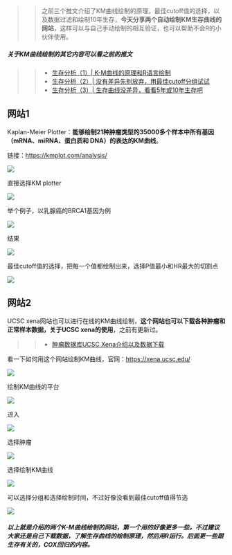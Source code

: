 >> 之前三个推文介绍了KM曲线绘制的原理，最佳cutoff值的选择，以及数据过滤和绘制10年生存，**今天分享两个自动绘制KM生存曲线的网站**，这样可以与自己手动绘制的相互验证，也可以帮助不会R的小伙伴使用。

##### 关于KM曲线绘制的其它内容可以看之前的推文

>> - [生存分析（1）| K-M曲线的原理和R语言绘制](https://mp.weixin.qq.com/s?__biz=Mzg2NjYzNjQ4Ng==&mid=2247490582&idx=1&sn=261a872bbc45ea80d43864a94f69b728&chksm=ce469bbff93112a921862123aec3beff0b78d4f65da39295887da9c86428d43f8f9cead0b549&token=1645007512&lang=zh_CN#rd)
>> - [生存分析（2）| 没有差异先别放弃，用最佳cutoff分组试试](https://mp.weixin.qq.com/s?__biz=Mzg2NjYzNjQ4Ng==&mid=2247490598&idx=1&sn=fc81c91655c47c40d297dcff5dbc09ad&chksm=ce469b8ff93112993c5d48d9cbc36fb75c5310ea0a6a5f70e2e1086a332546c8072cc258ff48&token=1645007512&lang=zh_CN#rd)
>> - [生存分析（3）| 生存曲线没差异，看看5年或10年生存吧](https://mp.weixin.qq.com/s?__biz=Mzg2NjYzNjQ4Ng==&mid=2247490655&idx=1&sn=57d357bec74e1c586b8a5145e9e60fdc&chksm=ce469bf6f93112e0e22141f8474ee232dbdf552065a6899156f31566fef420eecacecedb3198&token=1645007512&lang=zh_CN#rd)

## 网站1
Kaplan-Meier Plotter：**能够绘制21种肿瘤类型的35000多个样本中所有基因（mRNA、miRNA、蛋白质和 DNA）的表达的KM曲线**。

链接：https://kmplot.com/analysis/

![](https://files.mdnice.com/user/23696/6832d083-c1a3-4922-8369-1c1090833e8c.png)

直接选择KM plotter

![](https://files.mdnice.com/user/23696/0856fa16-4907-417f-bcc0-1187a660507a.png)

举个例子，以乳腺癌的BRCA1基因为例

![](https://files.mdnice.com/user/23696/77a8ace3-4957-451e-a7dd-414f2fc4e1af.png)

结果

![](https://files.mdnice.com/user/23696/4372e31c-9401-4529-8ad5-b088aab0cf6f.png)

最佳cutoff值的选择，把每一个值都绘制出来，选择P值最小和HR最大的切割点

![](https://files.mdnice.com/user/23696/95a543e1-4bba-430d-af84-0f2767ec1e97.png)

## 网站2

UCSC xena网站也可以进行在线的KM曲线绘制，**这个网站也可以下载各种肿瘤和正常样本数据，关于UCSC xena的使用**，之前有更新过。

>> - [肿瘤数据库UCSC Xena介绍以及数据下载](https://mp.weixin.qq.com/s?__biz=Mzg2NjYzNjQ4Ng==&mid=2247486248&idx=1&sn=4f72aec740edf4e6f43de64086e54361&chksm=ce468c81f931059742f633234171938c5a9e8270985cd0f7ca604f819ee9fd8c6cc697170243&token=1989373912&lang=zh_CN#rd)

看一下如何用这个网站绘制KM曲线，官网：https://xena.ucsc.edu/

![](https://files.mdnice.com/user/23696/33300fd9-4a6a-4d79-afbb-008cb2778281.png)

绘制KM曲线的平台

![](https://files.mdnice.com/user/23696/33ae09ec-af08-4018-9f30-6b908fc2ece1.png)

进入

![](https://files.mdnice.com/user/23696/12b5d147-4945-4026-bb9f-1e81efa9a45d.png)


选择肿瘤

![](https://files.mdnice.com/user/23696/79a7e6e5-7b5f-408a-9622-d4a9a2faf642.png)

选择绘制KM曲线

![](https://files.mdnice.com/user/23696/cc0b9e6a-7306-4093-801e-a800b147b121.png)

可以选择分组和选择绘制时间，不过好像没看到最佳cutoff值得节选

![](https://files.mdnice.com/user/23696/631767ef-6910-4ad6-8a1d-702b64f0d0e0.png)

##### 以上就是介绍的两个K-M曲线绘制的网站，第一个用的好像更多一些。不过建议大家还是自己下载数据，了解生存曲线的绘制原理，然后用R运行。后面更一些跟生存有关的，COX回归的内容。


